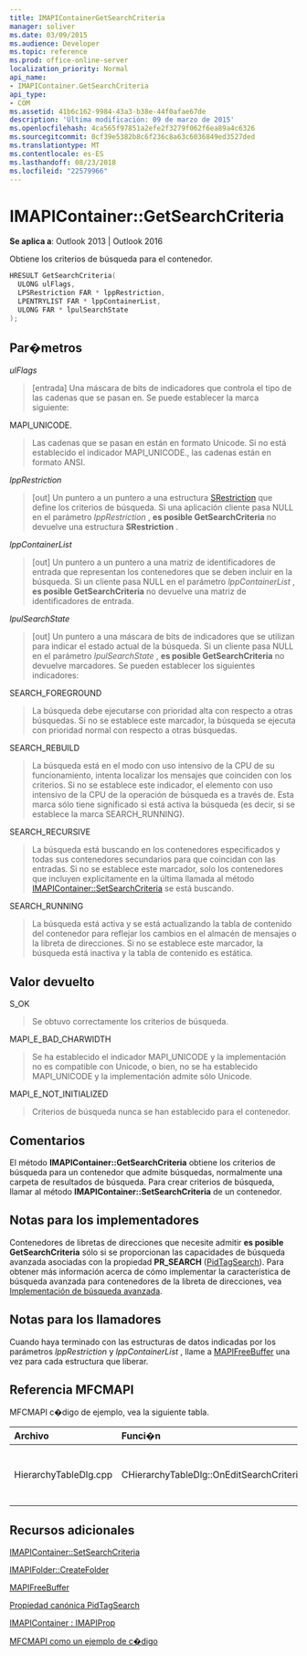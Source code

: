 ```yaml
---
title: IMAPIContainerGetSearchCriteria
manager: soliver
ms.date: 03/09/2015
ms.audience: Developer
ms.topic: reference
ms.prod: office-online-server
localization_priority: Normal
api_name:
- IMAPIContainer.GetSearchCriteria
api_type:
- COM
ms.assetid: 41b6c162-9984-43a3-b38e-44f0afae67de
description: 'Última modificación: 09 de marzo de 2015'
ms.openlocfilehash: 4ca565f97851a2efe2f3279f062f6ea89a4c6326
ms.sourcegitcommit: 0cf39e5382b8c6f236c8a63c6036849ed3527ded
ms.translationtype: MT
ms.contentlocale: es-ES
ms.lasthandoff: 08/23/2018
ms.locfileid: "22579966"
---
```

# <a name="imapicontainergetsearchcriteria"></a>IMAPIContainer::GetSearchCriteria

  
  
**Se aplica a**: Outlook 2013 | Outlook 2016 
  
Obtiene los criterios de búsqueda para el contenedor.
  
```cpp
HRESULT GetSearchCriteria(
  ULONG ulFlags,
  LPSRestriction FAR * lppRestriction,
  LPENTRYLIST FAR * lppContainerList,
  ULONG FAR * lpulSearchState
);
```

## <a name="parameters"></a>Par�metros

 _ulFlags_
  
> [entrada] Una máscara de bits de indicadores que controla el tipo de las cadenas que se pasan en. Se puede establecer la marca siguiente:
    
MAPI_UNICODE. 
  
> Las cadenas que se pasan en están en formato Unicode. Si no está establecido el indicador MAPI_UNICODE., las cadenas están en formato ANSI.
    
 _lppRestriction_
  
> [out] Un puntero a un puntero a una estructura [SRestriction](srestriction.md) que define los criterios de búsqueda. Si una aplicación cliente pasa NULL en el parámetro _lppRestriction_ , **es posible GetSearchCriteria** no devuelve una estructura **SRestriction** . 
    
 _lppContainerList_
  
> [out] Un puntero a un puntero a una matriz de identificadores de entrada que representan los contenedores que se deben incluir en la búsqueda. Si un cliente pasa NULL en el parámetro _lppContainerList_ , **es posible GetSearchCriteria** no devuelve una matriz de identificadores de entrada. 
    
 _lpulSearchState_
  
> [out] Un puntero a una máscara de bits de indicadores que se utilizan para indicar el estado actual de la búsqueda. Si un cliente pasa NULL en el parámetro _lpulSearchState_ , **es posible GetSearchCriteria** no devuelve marcadores. Se pueden establecer los siguientes indicadores: 
    
SEARCH_FOREGROUND 
  
> La búsqueda debe ejecutarse con prioridad alta con respecto a otras búsquedas. Si no se establece este marcador, la búsqueda se ejecuta con prioridad normal con respecto a otras búsquedas.
    
SEARCH_REBUILD 
  
> La búsqueda está en el modo con uso intensivo de la CPU de su funcionamiento, intenta localizar los mensajes que coinciden con los criterios. Si no se establece este indicador, el elemento con uso intensivo de la CPU de la operación de búsqueda es a través de. Esta marca sólo tiene significado si está activa la búsqueda (es decir, si se establece la marca SEARCH_RUNNING).
    
SEARCH_RECURSIVE 
  
> La búsqueda está buscando en los contenedores especificados y todas sus contenedores secundarios para que coincidan con las entradas. Si no se establece este marcador, solo los contenedores que incluyen explícitamente en la última llamada al método [IMAPIContainer::SetSearchCriteria](imapicontainer-setsearchcriteria.md) se está buscando. 
    
SEARCH_RUNNING 
  
> La búsqueda está activa y se está actualizando la tabla de contenido del contenedor para reflejar los cambios en el almacén de mensajes o la libreta de direcciones. Si no se establece este marcador, la búsqueda está inactiva y la tabla de contenido es estática.
    
## <a name="return-value"></a>Valor devuelto

S_OK 
  
> Se obtuvo correctamente los criterios de búsqueda.
    
MAPI_E_BAD_CHARWIDTH 
  
> Se ha establecido el indicador MAPI_UNICODE y la implementación no es compatible con Unicode, o bien, no se ha establecido MAPI_UNICODE y la implementación admite sólo Unicode.
    
MAPI_E_NOT_INITIALIZED 
  
> Criterios de búsqueda nunca se han establecido para el contenedor.
    
## <a name="remarks"></a>Comentarios

El método **IMAPIContainer::GetSearchCriteria** obtiene los criterios de búsqueda para un contenedor que admite búsquedas, normalmente una carpeta de resultados de búsqueda. Para crear criterios de búsqueda, llamar al método **IMAPIContainer::SetSearchCriteria** de un contenedor. 
  
## <a name="notes-to-implementers"></a>Notas para los implementadores

Contenedores de libretas de direcciones que necesite admitir **es posible GetSearchCriteria** sólo si se proporcionan las capacidades de búsqueda avanzada asociadas con la propiedad **PR_SEARCH** ([PidTagSearch](pidtagsearch-canonical-property.md)). Para obtener más información acerca de cómo implementar la característica de búsqueda avanzada para contenedores de la libreta de direcciones, vea [Implementación de búsqueda avanzada](implementing-advanced-searching.md).
  
## <a name="notes-to-callers"></a>Notas para los llamadores

Cuando haya terminado con las estructuras de datos indicadas por los parámetros _lppRestriction_ y _lppContainerList_ , llame a [MAPIFreeBuffer](mapifreebuffer.md) una vez para cada estructura que liberar. 
  
## <a name="mfcmapi-reference"></a>Referencia MFCMAPI

MFCMAPI c�digo de ejemplo, vea la siguiente tabla.
  
|**Archivo**|**Funci�n**|**Comentario**|
|:-----|:-----|:-----|
|HierarchyTableDlg.cpp  <br/> |CHierarchyTableDlg::OnEditSearchCriteria  <br/> |MFCMAPI usa el método **IMAPIContainer::GetSearchCriteria** para obtener los criterios de búsqueda de una carpeta para mostrar.  <br/> |
   
## <a name="see-also"></a>Recursos adicionales



[IMAPIContainer::SetSearchCriteria](imapicontainer-setsearchcriteria.md)
  
[IMAPIFolder::CreateFolder](imapifolder-createfolder.md)
  
[MAPIFreeBuffer](mapifreebuffer.md)
  
[Propiedad canónica PidTagSearch](pidtagsearch-canonical-property.md)
  
[IMAPIContainer : IMAPIProp](imapicontainerimapiprop.md)


[MFCMAPI como un ejemplo de c�digo](mfcmapi-as-a-code-sample.md)

